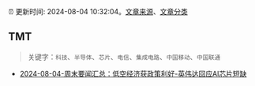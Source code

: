 :alarm_clock: 更新时间: 2024-08-04 10:32:04。[文章来源](/README.md)、[文章分类](/TAGS.md)

## TMT


> 关键字：`科技`、`半导体`、`芯片`、`电信`、`集成电路`、`中国移动`、`中国联通`



- [2024-08-04-周末要闻汇总：低空经济获政策利好-英伟达回应AI芯片短缺](https://www.cls.cn/detail/1753485) 
